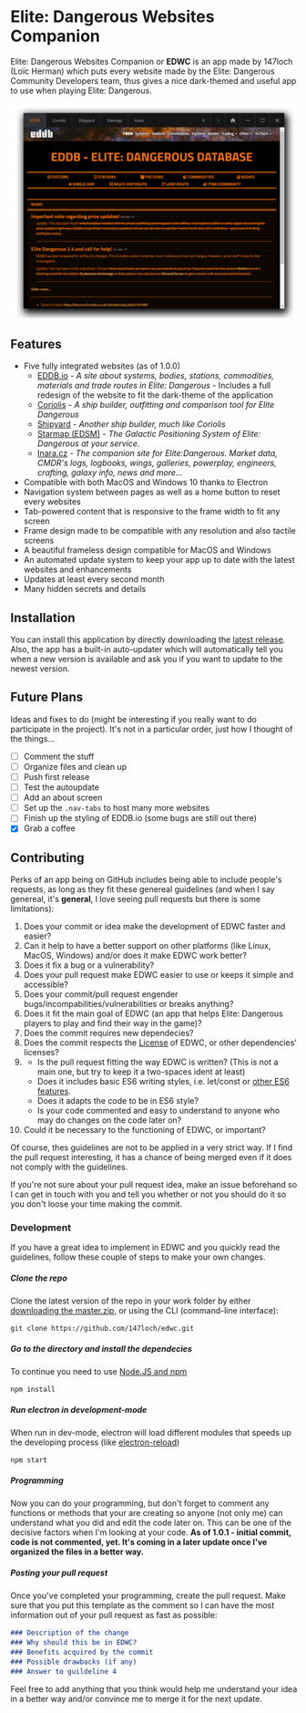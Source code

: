 Elite: Dangerous Websites Companion
====================================

Elite: Dangerous Websites Companion or **EDWC** is an app made by 147loch (Loïc Herman) which puts every website made by the Elite: Dangerous Community Developers team, thus gives a nice dark-themed and useful app to use when playing Elite: Dangerous.

![EDWC](/assets/images/screenshot1.PNG)

Features
--------

* Five fully integrated websites (as of 1.0.0)
  * [EDDB.io](https://eddb.io) - _A site about systems, bodies, stations, commodities, materials and trade routes in Elite: Dangerous_ - Includes a full redesign of the website to fit the dark-theme of the application
  * [Coriolis](https://coriolis.edcd.io) - _A ship builder, outfitting and comparison tool for Elite Dangerous_
  * [Shipyard](http://www.edshipyard.com/) - _Another ship builder, much like Coriolis_
  * [Starmap (EDSM)](https://www.edsm.net/) - _The Galactic Positioning System of Elite: Dangerous at your service._
  * [Inara.cz](https://inara.cz/galaxy-components/) - _The companion site for Elite:Dangerous. Market data, CMDR's logs, logbooks, wings, galleries, powerplay, engineers, crafting, galaxy info, news and more..._
* Compatible with both MacOS and Windows 10 thanks to Electron
* Navigation system between pages as well as a home button to reset every websites
* Tab-powered content that is responsive to the frame width to fit any screen
* Frame design made to be compatible with any resolution and also tactile screens
* A beautiful frameless design compatible for MacOS and Windows
* An automated update system to keep your app up to date with the latest websites and enhancements
* Updates at least every second month
* Many hidden secrets and details


Installation
------------

You can install this application by directly downloading the [latest release](https://github.com/147loch/edwc/releases). Also, the app has a built-in auto-updater which will automatically tell you when a new version is available and ask you if you want to update to the newest version.

Future Plans
------------
Ideas and fixes to do (might be interesting if you really want to do participate in the project). It's not in a particular order, just how I thought of the things...
- [ ] Comment the stuff
- [ ] Organize files and clean up
- [ ] Push first release
- [ ] Test the autoupdate
- [ ] Add an about screen
- [ ] Set up the `.nav-tabs` to host many more websites
- [ ] Finish up the styling of EDDB.io (some bugs are still out there)
- [x] Grab a coffee

Contributing
------------

Perks of an app being on GitHub includes being able to include people's requests, as long as they fit these genereal guidelines (and when I say genereal, it's **general**, I love seeing pull requests but there is some limitations):
  1. Does your commit or idea make the development of EDWC faster and easier?
  2. Can it help to have a better support on other platforms (like Linux, MacOS, Windows) and/or does it make EDWC work better?
  3. Does it fix a bug or a vulnerability?
  4. Does your pull request make EDWC easier to use or keeps it simple and accessible?
  5. Does your commit/pull request engender bugs/incompabilities/vulnerabilities or breaks anything?
  6. Does it fit the main goal of EDWC (an app that helps Elite: Dangerous players to play and find their way in the game)?
  7. Does the commit requires new dependecies?
  8. Does the commit respects the [License](/LICENSE.md) of EDWC, or other dependencies' licenses?
  9. - Is the pull request fitting the way EDWC is written? (This is not a main one, but try to keep it a two-spaces ident at least) 
     - Does it includes basic ES6 writing styles, i.e. let/const or [other ES6 features](http://es6-features.org).
     - Does it adapts the code to be in ES6 style?
     - Is your code commented and easy to understand to anyone who may do changes on the code later on? 
  10. Could it be necessary to the functioning of EDWC, or important?

Of course, thes guidelines are not to be applied in a very strict way. If I find the pull request interesting, it has a chance of being merged even if it does not comply with the guidelines.

If you're not sure about your pull request idea, make an issue beforehand so I can get in touch with you and tell you whether or not you should do it so you don't loose your time making the commit.

### Development
If you have a great idea to implement in EDWC and you quickly read the guidelines, follow these couple of steps to make your own changes.

##### Clone the repo
Clone the latest version of the repo in your work folder by either [downloading the master.zip](https://github.com/147loch/edwc/archive/master.zip), or using the CLI (command-line interface):
```
git clone https://github.com/147loch/edwc.git
```

##### Go to the directory and install the dependecies
To continue you need to use [Node.JS and npm](https://nodejs.org/en/)
```
npm install
```

##### Run electron in development-mode
When run in dev-mode, electron will load different modules that speeds up the developing process (like [electron-reload](https://www.npmjs.com/package/electron-reload))
```
npm start
```

##### Programming
Now you can do your programming, but don't forget to comment any functions or methods that your are creating so anyone (not only me) can understand what you did and edit the code later on.
This can be one of the decisive factors when I'm looking at your code.
**As of 1.0.1 - initial commit, code is not commented, yet. It's coming in a later update once I've organized the files in a better way.**

##### Posting your pull request
Once you've completed your programming, create the pull request. Make sure that you put this template as the comment so I can have the most information out of your pull request as fast as possible:
  
```markdown
### Description of the change
### Why should this be in EDWC?
### Benefits acquired by the commit
### Possible drawbacks (if any)
### Answer to guildeline 4
```
  
Feel free to add anything that you think would help me understand your idea in a better way and/or convince me to merge it for the next update.
